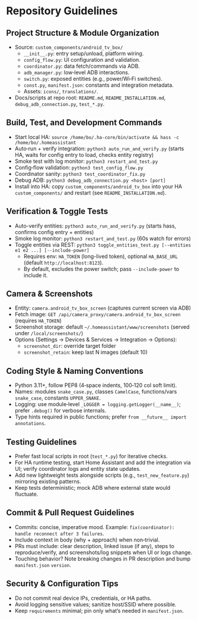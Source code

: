 # Repository Guidelines

## Project Structure & Module Organization
- Source: `custom_components/android_tv_box/`
  - `__init__.py`: entry setup/unload, platform wiring.
  - `config_flow.py`: UI configuration and validation.
  - `coordinator.py`: data fetch/commands via ADB.
  - `adb_manager.py`: low‑level ADB interactions.
  - `switch.py`: exposed entities (e.g., power/Wi‑Fi switches).
  - `const.py`, `manifest.json`: constants and integration metadata.
  - Assets: `icons/`, `translations/`.
- Docs/scripts at repo root: `README.md`, `README_INSTALLATION.md`, `debug_adb_connection.py`, `test_*.py`.

## Build, Test, and Development Commands
- Start local HA: `source /home/bo/.ha-core/bin/activate && hass -c /home/bo/.homeassistant`
- Auto‑run + verify integration: `python3 auto_run_and_verify.py` (starts HA, waits for config entry to load, checks entity registry)
- Smoke test with log monitor: `python3 restart_and_test.py`
- Config‑flow validation: `python3 test_config_flow.py`
- Coordinator sanity: `python3 test_coordinator_fix.py`
- Debug ADB: `python3 debug_adb_connection.py <host> [port]`
- Install into HA: copy `custom_components/android_tv_box` into your HA `custom_components/` and restart (see `README_INSTALLATION.md`).

## Verification & Toggle Tests
- Auto-verify entities: `python3 auto_run_and_verify.py` (starts hass, confirms config entry + entities)
- Smoke log monitor: `python3 restart_and_test.py` (60s watch for errors)
- Toggle entities via REST: `python3 toggle_entities_test.py [--entities e1 e2 ...] [--include-power]`
  - Requires env: `HA_TOKEN` (long-lived token), optional `HA_BASE_URL` (default `http://localhost:8123`).
  - By default, excludes the power switch; pass `--include-power` to include it.

## Camera & Screenshots
- Entity: `camera.android_tv_box_screen` (captures current screen via ADB)
- Fetch image: `GET /api/camera_proxy/camera.android_tv_box_screen` (requires `HA_TOKEN`)
- Screenshot storage: default `~/.homeassistant/www/screenshots` (served under `/local/screenshots/`)
- Options (Settings → Devices & Services → Integration → Options):
  - `screenshot_dir`: override target folder
  - `screenshot_retain`: keep last N images (default 10)

## Coding Style & Naming Conventions
- Python 3.11+, follow PEP8 (4‑space indents, 100‑120 col soft limit).
- Names: modules `snake_case.py`, classes `CamelCase`, functions/vars `snake_case`, constants `UPPER_SNAKE`.
- Logging: use module‑level `_LOGGER = logging.getLogger(__name__)`; prefer `.debug()` for verbose internals.
- Type hints required in public functions; prefer `from __future__ import annotations`.

## Testing Guidelines
- Prefer fast local scripts in root (`test_*.py`) for iterative checks.
- For HA runtime testing, start Home Assistant and add the integration via UI; verify coordinator logs and entity state updates.
- Add new lightweight tests alongside scripts (e.g., `test_new_feature.py`) mirroring existing patterns.
- Keep tests deterministic; mock ADB where external state would fluctuate.

## Commit & Pull Request Guidelines
- Commits: concise, imperative mood. Example: `fix(coordinator): handle reconnect after 3 failures`.
- Include context in body (why + approach) when non‑trivial.
- PRs must include: clear description, linked issue (if any), steps to reproduce/verify, and screenshots/log snippets when UI or logs change.
- Touching behavior? Note breaking changes in PR description and bump `manifest.json` `version`.

## Security & Configuration Tips
- Do not commit real device IPs, credentials, or HA paths.
- Avoid logging sensitive values; sanitize host/SSID where possible.
- Keep `requirements` minimal; pin only what’s needed in `manifest.json`.
